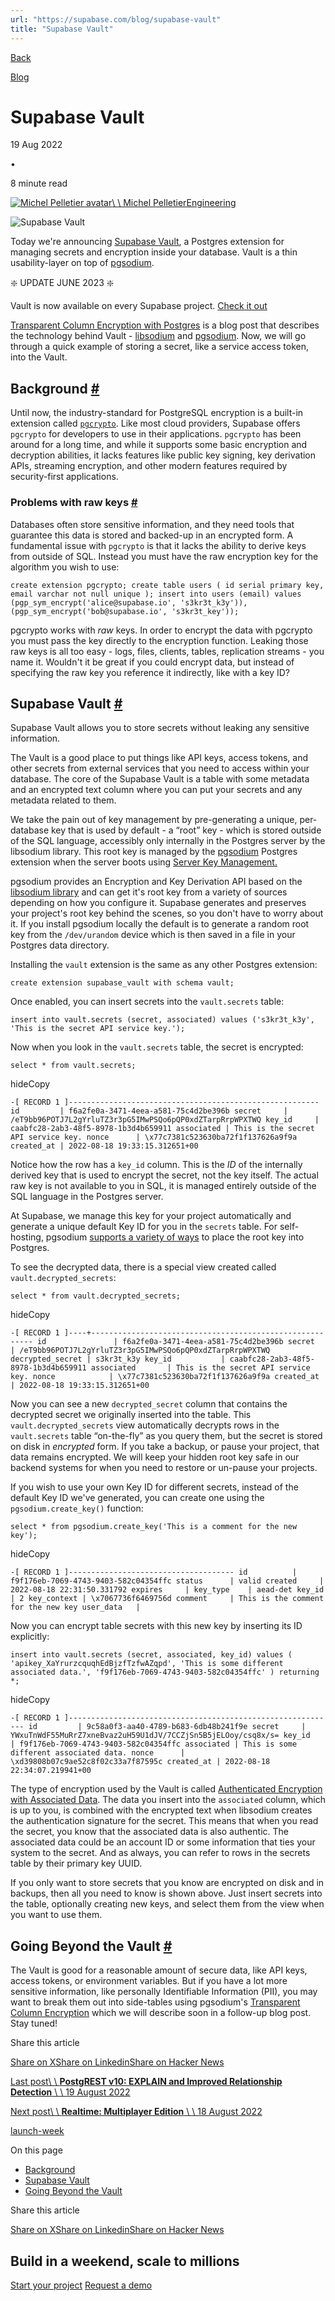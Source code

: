 ```yaml
---
url: "https://supabase.com/blog/supabase-vault"
title: "Supabase Vault"
---
```


[Back](https://supabase.com/blog)

[Blog](https://supabase.com/blog)

# Supabase Vault

19 Aug 2022

•

8 minute read

[![Michel Pelletier avatar](https://supabase.com/_next/image?url=https%3A%2F%2Fgithub.com%2Fmichelp.png&w=96&q=75&dpl=dpl_7FY8EmFQ6G3YqautJ4Fvh1viLnvu)\\
\\
Michel PelletierEngineering](https://github.com/michelp)

![Supabase Vault](https://supabase.com/_next/image?url=%2Fimages%2Fblog%2Flw5-vault%2Fsupabase-vault.jpg&w=3840&q=100&dpl=dpl_7FY8EmFQ6G3YqautJ4Fvh1viLnvu)

Today we're announcing [Supabase Vault](https://supabase.com/docs/guides/database/vault), a Postgres extension for managing secrets and encryption inside your database.
Vault is a thin usability-layer on top of [pgsodium](https://github.com/michelp/pgsodium).

❇️ UPDATE JUNE 2023 ❇️

Vault is now available on every Supabase project. [Check it out](https://supabase.com/dashboard/project/_/settings/vault/secrets)

[Transparent Column Encryption with Postgres](https://supabase.com/blog/transparent-column-encryption-with-postgres) is a blog post that describes the technology behind Vault - [libsodium](https://doc.libsodium.org/) and
[pgsodium](https://doc.libsodium.org/). Now, we will go through a quick example of storing a secret, like a service access token, into the Vault.

## Background [\#](https://supabase.com/blog/supabase-vault\#background)

Until now, the industry-standard for PostgreSQL encryption is a built-in extension called [`pgcrypto`](https://www.postgresql.org/docs/current/pgcrypto.html).
Like most cloud providers, Supabase offers `pgcrypto` for developers to use in their applications. `pgcrypto` has been around for a long time,
and while it supports some basic encryption and decryption abilities, it lacks features like public key signing, key derivation APIs, streaming encryption,
and other modern features required by security-first applications.

### Problems with raw keys [\#](https://supabase.com/blog/supabase-vault\#problems-with-raw-keys)

Databases often store sensitive information, and they need tools that guarantee this data is stored and backed-up in an encrypted form.
A fundamental issue with `pgcrypto` is that it lacks the ability to derive keys from outside of SQL. Instead you must have the raw encryption key for the algorithm you wish to use:

`
create extension pgcrypto;
create table users (
id serial primary key,
email varchar not null unique
);
insert into users
(email)
values
(pgp_sym_encrypt('alice@supabase.io', 's3kr3t_k3y')),
(pgp_sym_encrypt('bob@supabase.io', 's3kr3t_key'));
`

pgcrypto works with _raw_ keys. In order to encrypt the data with pgcrypto you must pass the key directly to the encryption function.
Leaking those raw keys is all too easy - logs, files, clients, tables, replication streams - you name it.
Wouldn't it be great if you could encrypt data, but instead of specifying the raw key you reference it indirectly, like with a key ID?

## Supabase Vault [\#](https://supabase.com/blog/supabase-vault\#supabase-vault)

Supabase Vault allows you to store secrets without leaking any sensitive information.

The Vault is a good place to put things like API keys, access tokens, and other secrets from external services that you need to access within your database.
The core of the Supabase Vault is a table with some metadata and an encrypted text column where you can put your secrets and any metadata related to them.

We take the pain out of key management by pre-generating a unique, per-database key that is used by default - a “root” key - which is stored outside of the SQL language,
accessibly only internally in the Postgres server by the libsodium library. This root key is managed by the [pgsodium](https://github.com/michelp/pgsodium) Postgres extension
when the server boots using [Server Key Management.](https://github.com/michelp/pgsodium#server-key-management)

pgsodium provides an Encryption and Key Derivation API based on the [libsodium library](https://libsodium.gitbook.io/doc/) and can get it's root key from a
variety of sources depending on how you configure it. Supabase generates and preserves your project's root key behind the scenes, so you don't have to worry about it.
If you install pgsodium locally the default is to generate a random root key from the `/dev/urandom` device which is then saved in a file in your Postgres data directory.

Installing the `vault` extension is the same as any other Postgres extension:

`
create extension supabase_vault with schema vault;
`

Once enabled, you can insert secrets into the `vault.secrets` table:

`
insert into vault.secrets
(secret, associated)
values
('s3kr3t_k3y', 'This is the secret API service key.');
`

Now when you look in the `vault.secrets` table, the secret is encrypted:

`
select * from vault.secrets;
`

hideCopy

`
-[ RECORD 1 ]--------------------------------------------------------
id         | f6a2fe0a-3471-4eea-a581-75c4d2be396b
secret     | /eT9bb96POTJ7L2gYrluTZ3r3pG5IMwPSQo6pQP0xdZTarpRrpWPXTWQ
key_id     | caabfc28-2ab3-48f5-8978-1b3d4b659911
associated | This is the secret API service key.
nonce      | \x77c7381c523630ba72f1f137626a9f9a
created_at | 2022-08-18 19:33:15.312651+00
`

Notice how the row has a `key_id` column. This is the _ID_ of the internally derived key that is used to encrypt the secret, not the key itself.
The actual raw key is not available to you in SQL, it is managed entirely outside of the SQL language in the Postgres server.

At Supabase, we manage this key for your project automatically and generate a unique default Key ID for you in the `secrets` table.
For self-hosting, pgsodium [supports a variety of ways](https://github.com/michelp/pgsodium#server-key-management) to place the root key into Postgres.

To see the decrypted data, there is a special view created called `vault.decrypted_secrets`:

`
select * from vault.decrypted_secrets;
`

hideCopy

`
-[ RECORD 1 ]----+---------------------------------------------------------
id               | f6a2fe0a-3471-4eea-a581-75c4d2be396b
secret           | /eT9bb96POTJ7L2gYrluTZ3r3pG5IMwPSQo6pQP0xdZTarpRrpWPXTWQ
decrypted_secret | s3kr3t_k3y
key_id           | caabfc28-2ab3-48f5-8978-1b3d4b659911
associated       | This is the secret API service key.
nonce            | \x77c7381c523630ba72f1f137626a9f9a
created_at       | 2022-08-18 19:33:15.312651+00
`

Now you can see a new `decrypted_secret` column that contains the decrypted secret we originally inserted into the table.
This `vault.decrypted_secrets` view automatically decrypts rows in the `vault.secrets` table “on-the-fly” as you query them, but the secret is stored on disk in _encrypted_ form.
If you take a backup, or pause your project, that data remains encrypted. We will keep your hidden root key safe in our backend systems for when you need to restore or un-pause your projects.

If you wish to use your own Key ID for different secrets, instead of the default Key ID we've generated, you can create one using the `pgsodium.create_key()` function:

`
select * from pgsodium.create_key('This is a comment for the new key');
`

hideCopy

`
-[ RECORD 1 ]-------------------------------------
id          | f9f176eb-7069-4743-9403-582c04354ffc
status      | valid
created     | 2022-08-18 22:31:50.331792
expires     |
key_type    | aead-det
key_id      | 2
key_context | \x7067736f6469756d
comment     | This is the comment for the new key
user_data   |
`

Now you can encrypt table secrets with this new key by inserting its ID explicitly:

`
insert into vault.secrets
(secret, associated, key_id)
values
(
    'apikey_XaYrurzcquqhEdBjzfTzfwAZqpd',
    'This is some different associated data.',
    'f9f176eb-7069-4743-9403-582c04354ffc'
)
returning *;
`

hideCopy

`
-[ RECORD 1 ]------------------------------------------------------------
id         | 9c58a0f3-aa40-4789-b683-6db48b241f9e
secret     | YWxuTnWdF55MuRrZ7xneBvaz2uH59U1dJV/7CCZjSn5B5jELOoy/csq8x/s=
key_id     | f9f176eb-7069-4743-9403-582c04354ffc
associated | This is some different associated data.
nonce      | \xd39808b07c9ae52c8f02c33a7f87595c
created_at | 2022-08-18 22:34:07.219941+00
`

The type of encryption used by the Vault is called [Authenticated Encryption with Associated Data](https://en.wikipedia.org/wiki/Authenticated_encryption).
The data you insert into the `associated` column, which is up to you, is combined with the encrypted text when libsodium creates the authentication signature for the secret.
This means that when you read the secret, you know that the associated data is also authentic. The associated data could be an account ID or some
information that ties your system to the secret. And as always, you can refer to rows in the secrets table by their primary key UUID.

If you only want to store secrets that you know are encrypted on disk and in backups, then all you need to know is shown above. Just insert secrets into the table,
optionally creating new keys, and select them from the view when you want to use them.

## Going Beyond the Vault [\#](https://supabase.com/blog/supabase-vault\#going-beyond-the-vault)

The Vault is good for a reasonable amount of secure data, like API keys, access tokens, or environment variables.
But if you have a lot more sensitive information, like personally Identifiable Information (PII),
you may want to break them out into side-tables using pgsodium's
[Transparent Column Encryption](https://supabase.com/blog/transparent-column-encryption-with-postgres) which we will describe soon in a follow-up blog post. Stay tuned!

Share this article

[Share on X](https://twitter.com/intent/tweet?url=https%3A%2F%2Fsupabase.com%2Fblog%2Fsupabase-vault&text=Supabase%20Vault)[Share on Linkedin](https://www.linkedin.com/shareArticle?url=https%3A%2F%2Fsupabase.com%2Fblog%2Fsupabase-vault&text=Supabase%20Vault)[Share on Hacker News](https://news.ycombinator.com/submitlink?u=https%3A%2F%2Fsupabase.com%2Fblog%2Fsupabase-vault&t=Supabase%20Vault)

[Last post\\
\\
**PostgREST v10: EXPLAIN and Improved Relationship Detection** \\
\\
19 August 2022](https://supabase.com/blog/postgrest-v10)

[Next post\\
\\
**Realtime: Multiplayer Edition** \\
\\
18 August 2022](https://supabase.com/blog/supabase-realtime-multiplayer-general-availability)

[launch-week](https://supabase.com/blog/tags/launch-week)

On this page

- [Background](https://supabase.com/blog/supabase-vault#background)
- [Supabase Vault](https://supabase.com/blog/supabase-vault#supabase-vault)
- [Going Beyond the Vault](https://supabase.com/blog/supabase-vault#going-beyond-the-vault)

Share this article

[Share on X](https://twitter.com/intent/tweet?url=https%3A%2F%2Fsupabase.com%2Fblog%2Fsupabase-vault&text=Supabase%20Vault)[Share on Linkedin](https://www.linkedin.com/shareArticle?url=https%3A%2F%2Fsupabase.com%2Fblog%2Fsupabase-vault&text=Supabase%20Vault)[Share on Hacker News](https://news.ycombinator.com/submitlink?u=https%3A%2F%2Fsupabase.com%2Fblog%2Fsupabase-vault&t=Supabase%20Vault)

## Build in a weekend, scale to millions

[Start your project](https://supabase.com/dashboard) [Request a demo](https://supabase.com/contact/sales)